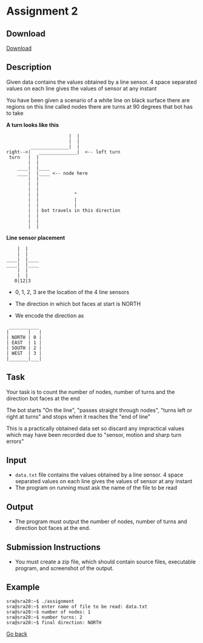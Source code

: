 # Assignment 2
## Download 
[Download](/releases/latest/download/eklavya/Assignment_2.zip)
## Description
Given data contains the values obtained by a line sensor.
4 space separated values on each line gives the values of sensor at any instant

You have been given a scenario of a white line on black surface
there are regions on this line called nodes
there are turns at 90 degrees that bot has to take

**A turn looks like this**

```
                       |  |  
                       |  |
         ______________|  |
right-->|   ______________|  <-- left turn
 turn   |  |
        |  |
    ____|  |____
    ____|  |____ <-- node here
        |  |
        |  |
        |  |
        |  |             ^
        |  |             |
        |  |             |
        |  | bot travels in this direction
        |  |
        |  |
        |  |

```
**Line sensor placement**

```
    |  |
    |  |
____|  |____
____|  |____ 
    |  |
    |  |
   0|12|3
```
* 0, 1, 2, 3 are the location of the 4 line sensors

* The direction in which bot faces at start is NORTH
* We encode the direction as    

```
 ___________
|       |   |
| NORTH | 0 |
| EAST  | 1 |
| SOUTH | 2 |
| WEST  | 3 |
|_______|___|
```

## Task
Your task is to count the number of nodes, number of turns
and the direction bot faces at the end

The bot starts "On the line", "passes straight through nodes",
"turns left or right at turns" and stops when it reaches the "end of line"

This is a practically obtained data set
so discard any impractical values which may have been recorded
due to "sensor, motion and sharp turn errors"

## Input
* `data.txt` file contains the values obtained by a line sensor. 4 space separated values on each line gives the values of sensor at any instant
* The program on running must ask the name of the file to be read

## Output
* The program must output the number of nodes, number of turns and direction bot faces at the end.

## Submission Instructions
* You must create a zip file, which should contain source files, executable program, and screenshot of the output.

## Example
```
sra@sra20:~$ ./assignment
sra@sra20:~$ enter name of file to be read: data.txt
sra@sra20:~$ number of nodes: 1
sra@sra20:~$ number turns: 2
sra@sra20:~$ final direction: NORTH
```
[Go back](tasks.md)
